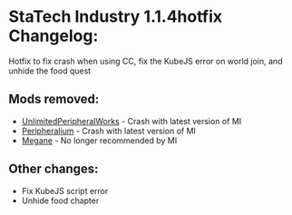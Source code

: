 # StaTech Industry 1.1.4hotfix Changelog:

Hotfix to fix crash when using CC, fix the KubeJS error on world join, and unhide the food quest

## Mods removed:
- [UnlimitedPeripheralWorks](https://www.curseforge.com/minecraft/mc-mods/unlimitedperipheralworks) - Crash with latest version of MI
- [Peripheralium](https://www.curseforge.com/minecraft/mc-mods/peripheralium) - Crash with latest version of MI
- [Megane](https://www.curseforge.com/minecraft/mc-mods/megane) - No longer recommended by MI

## Other changes:
- Fix KubeJS script error
- Unhide food chapter